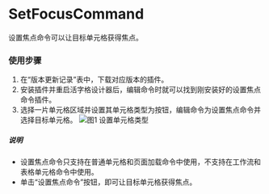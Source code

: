 # SetFocusCommand
设置焦点命令可以让目标单元格获得焦点。

### 使用步骤
1. 在“版本更新记录”表中，下载对应版本的插件。
2. 安装插件并重启活字格设计器后，编辑命令时就可以找到刚安装好的设置焦点命令插件。
3. 选择一片单元格区域并设置其单元格类型为按钮，编辑命令为设置焦点命令并选择目标单元格。
![图1  设置单元格类型](https://gcdn.grapecity.com.cn/data/attachment/forum/201807/18/135815toy3dggitgr8rwtd.jpg)

##### 说明
* 设置焦点命令只支持在普通单元格和页面加载命令中使用，不支持在工作流和表格单元格命令中使用。
* 单击“设置焦点命令”按钮，即可让目标单元格获得焦点。